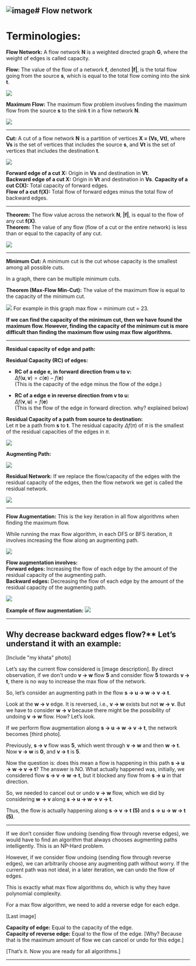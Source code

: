 ![image](https://github.com/user-attachments/assets/1eff2a13-84f3-4013-a271-8c72c008453f)# Flow network
---

# Terminologies:

**Flow Network:** A flow network **N** is a weighted directed graph **G**, where the weight of edges is called capacity.

**Flow:** The value of the flow of a network **f**, denoted **|f|**, is the total flow going from the source **s**, which is equal to the total flow coming into the sink **t**.

<img src = "images/1.png">

**Maximum Flow:** The maximum flow problem involves finding the maximum flow from the source **s** to the sink **t** in a flow network **N**.

<img src ="images/2.png">

---

**Cut:** A cut of a flow network **N** is a partition of vertices **X = (Vs, Vt)**, where **Vs** is the set of vertices that includes the source **s**, and **Vt** is the set of vertices that includes the destination **t**.

<img src ="images/3.png">

**Forward edge of a cut X:** Origin in **Vs** and destination in **Vt**.  
**Backward edge of a cut X:** Origin in **Vt** and destination in **Vs**.
**Capacity of a cut C(X):** Total capacity of forward edges.  
**Flow of a cut f(X):** Total flow of forward edges minus the total flow of backward edges.

---
**Theorem:** The flow value across the network **N**, **|f|**, is equal to the flow of any cut **f(X)**.  
**Theorem:** The value of any flow (flow of a cut or the entire network) is less than or equal to the capacity of any cut.

<img src ="images/4.png">

---

**Minimum Cut:** A minimum cut is the cut whose capacity is the smallest among all possible cuts.  

In a graph, there can be multiple minimum cuts.

**Theorem (Max-Flow Min-Cut):** The value of the maximum flow is equal to the capacity of the minimum cut.

<img src ="images/4.png">
For example in this graph max flow = minimum cut = 23.

**If we can find the capacity of the minimum cut, then we have found the maximum flow. However, finding the capacity of the minimum cut is more difficult than finding the maximum flow using max flow algorithms.**

---

**Residual capacity of edge and path:**

**Residual Capacity (RC) of edges:**  

- **RC of a edge $\textbf{e}$, in forward direction from $\textbf{u}$ to $\textbf{v}$:**  
  $\Delta f(\textbf{u}, \textbf{v}) = c(\textbf{e}) - f(\textbf{e})$  
  (This is the capacity of the edge minus the flow of the edge.)  

- **RC of a edge $\textbf{e}$ in reverse direction from $\textbf{v}$ to $\textbf{u}$:**  
  $\Delta f(\textbf{v}, \textbf{u}) = f(\textbf{e})$  
  (This is the flow of the edge in forward direction. why? explained below)  
  

**Residual Capacity of a path from source to destination:**  
Let $\pi$ be a path from $\textbf{s}$ to $\textbf{t}$. The residual capacity $\Delta f(\pi)$ of $\pi$ is the smallest of the residual capacities of the edges in $\pi$.

<img src ="images/5.png">

**Augmenting Path:**  

<img src ="images/6.png">

**Residual Network:** If we replace the flow/capacity of the edges with the residual capacity of the edges, then the flow network we get is called the residual network.

<img src ="images/7.png">

---

**Flow Augmentation:** This is the key iteration in all flow algorithms when finding the maximum flow.

While running the max flow algorithm, in each DFS or BFS iteration, it involves increasing the flow along an augmenting path.

<img src ="images/8.png">

**Flow augmentation involves:**  
**Forward edges:** Increasing the flow of each edge by the amount of the residual capacity of the augmenting path.  
**Backward edges:** Decreasing the flow of each edge by the amount of the residual capacity of the augmenting path.

<img src ="images/9.png">

**Example of flow augmentation:**
<img src ="images/10.png">

---

## Why decrease backward edges flow?** Let’s understand it with an example:  

[Include "my khata" photo]  

Let’s say the current flow considered is [image description]. By direct observation, if we don't undo **v → w** flow **5** and consider flow **5** towards **v → t**, there is no way to increase the max flow of the network.

So, let’s consider an augmenting path in the flow **s → u → w → v → t**.  

Look at the **w → v** edge. It is reversed, i.e., **v → w** exists but not **w → v**. But we have to consider **w → v** because there might be the possibility of undoing **v → w** flow. How? Let’s look.

If we perform flow augmentation along **s → u → w → v → t**, the network becomes [third photo].

Previously, **s → v** flow was **5**, which went through **v → w** and then **w → t**. Now **v → w** is **0**, and **v → t** is **5**.

Now the question is: does this mean a flow is happening in this path **s → u → w → v → t**? The answer is NO. What actually happened was, initially, we considered flow **s → v → w → t**, but it blocked any flow from **s → u** in that direction.  

So, we needed to cancel out or undo **v → w** flow, which we did by considering **w → v** along **s → u → w → v → t**.  

Thus, the flow is actually happening along **s → v → t (5)** and **s → u → w → t (5)**.

---

If we don’t consider flow undoing (sending flow through reverse edges), we would have to find an algorithm that always chooses augmenting paths intelligently. This is an NP-Hard problem.

However, if we consider flow undoing (sending flow through reverse edges), we can arbitrarily choose any augmenting path without worry. If the current path was not ideal, in a later iteration, we can undo the flow of edges.

This is exactly what max flow algorithms do, which is why they have polynomial complexity.

For a max flow algorithm, we need to add a reverse edge for each edge.

[Last image]

**Capacity of edge:** Equal to the capacity of the edge.  
**Capacity of reverse edge:** Equal to the flow of the edge. [Why? Because that is the maximum amount of flow we can cancel or undo for this edge.]

[That’s it. Now you are ready for all algorithms.]

---

